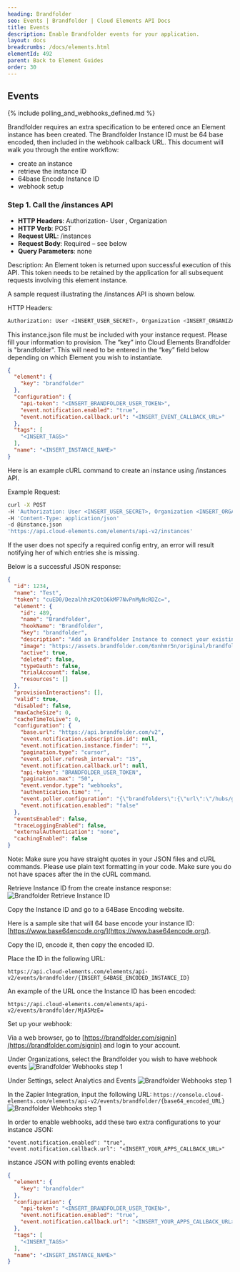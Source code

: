 ```yaml
---
heading: Brandfolder
seo: Events | Brandfolder | Cloud Elements API Docs
title: Events
description: Enable Brandfolder events for your application.
layout: docs
breadcrumbs: /docs/elements.html
elementId: 492
parent: Back to Element Guides
order: 30
---
```


## Events

{% include polling_and_webhooks_defined.md %}

Brandfolder requires an extra specification to be entered once an Element instance has been created. The Brandfolder Instance ID must be 64 base encoded, then included in the webhook callback URL. This document will walk you through the entire workflow:

* create an instance
* retrieve the instance ID
* 64base Encode Instance ID
* webhook setup

### Step 1. Call the /instances API

* __HTTP Headers__: Authorization- User <user secret>, Organization <organization secret>
* __HTTP Verb__: POST
* __Request URL__: /instances
* __Request Body__: Required – see below
* __Query Parameters__: none

Description: An Element token is returned upon successful execution of this API. This token needs to be retained by the application for all subsequent requests involving this element instance.

A sample request illustrating the /instances API is shown below.

HTTP Headers:

```bash
Authorization: User <INSERT_USER_SECRET>, Organization <INSERT_ORGANIZATION_SECRET>

```
This instance.json file must be included with your instance request.  Please fill your information to provision.  The “key” into Cloud Elements Brandfolder is "brandfolder".  This will need to be entered in the “key” field below depending on which Element you wish to instantiate.

```json
{
  "element": {
    "key": "brandfolder"
  },
  "configuration": {
    "api-token": "<INSERT_BRANDFOLDER_USER_TOKEN>",
    "event.notification.enabled": "true",
    "event.notification.callback.url": "<INSERT_EVENT_CALLBACK_URL>"
  },
  "tags": [
    "<INSERT_TAGS>"
  ],
  "name": "<INSERT_INSTANCE_NAME>"
}
```

Here is an example cURL command to create an instance using /instances API.

Example Request:

```bash
curl -X POST
-H 'Authorization: User <INSERT_USER_SECRET>, Organization <INSERT_ORGANIZATION_SECRET>'
-H 'Content-Type: application/json'
-d @instance.json
'https://api.cloud-elements.com/elements/api-v2/instances'
```

If the user does not specify a required config entry, an error will result notifying her of which entries she is missing.

Below is a successful JSON response:

```json
{
  "id": 1234,
  "name": "Test",
  "token": "cuED0/DezalhhzK2OtO6kMP7NvPnMyNcRDZc=",
  "element": {
    "id": 489,
    "name": "Brandfolder",
    "hookName": "Brandfolder",
    "key": "brandfolder",
    "description": "Add an Brandfolder Instance to connect your existing Brandfolder account to the General Hub, allowing you to manage assets and attachments across multiple Elements. You will need your Brandfolder account information to add an instance.",
    "image": "https://assets.brandfolder.com/6xnhmr5n/original/brandfolder_logo_black.png",
    "active": true,
    "deleted": false,
    "typeOauth": false,
    "trialAccount": false,
    "resources": []
  },
  "provisionInteractions": [],
  "valid": true,
  "disabled": false,
  "maxCacheSize": 0,
  "cacheTimeToLive": 0,
  "configuration": {
    "base.url": "https://api.brandfolder.com/v2",
    "event.notification.subscription.id": null,
    "event.notification.instance.finder": "",
    "pagination.type": "cursor",
    "event.poller.refresh_interval": "15",
    "event.notification.callback.url": null,
    "api-token": "BRANDFOLDER_USER_TOKEN",
    "pagination.max": "50",
    "event.vendor.type": "webhooks",
    "authentication.time": "",
    "event.poller.configuration": "{\"brandfolders\":{\"url\":\"/hubs/general/brandfolders?where=updated_dt>'${date:yyyy-MM-dd'T'HH:mm:ssXXX}'\",\"idField\":\"id\"},\"organizations\":{\"url\":\"/hubs/general/organizations?where=updated_dt>'${date:yyyy-MM-dd'T'HH:mm:ssXXX}'\",\"idField\":\"id\"}}",
    "event.notification.enabled": "false"
  },
  "eventsEnabled": false,
  "traceLoggingEnabled": false,
  "externalAuthentication": "none",
  "cachingEnabled": false
}
```

Note:  Make sure you have straight quotes in your JSON files and cURL commands.  Please use plain text formatting in your code.  Make sure you do not have spaces after the in the cURL command.

Retrieve Instance ID from the create instance response:
![Brandfolder Retrieve Instance ID](http://cloud-elements.com/wp-content/uploads/2015/08/FreshdeskWebHookID.png)

Copy the Instance ID and go to a 64Base Encoding website.

Here is a sample site that will 64 base encode your instance ID: [https://www.base64encode.org/](https://www.base64encode.org/).

Copy the ID, encode it, then copy the encoded ID.

Place the ID in the following URL:

`https://api.cloud-elements.com/elements/api-v2/events/brandfolder/{INSERT_64BASE_ENCODED_INSTANCE_ID}`

An example of the URL once the Instance ID has been encoded:

`https://api.cloud-elements.com/elements/api-v2/events/brandfolder/MjA5MzE=`

Set up your webhook:

Via a web browser, go to [https://brandfolder.com/signin](https://brandfolder.com/signin) and login to your account.

Under Organizations, select the Brandfolder you wish to have webhook events
![Brandfolder Webhooks step 1](http://cloud-elements.com/wp-content/uploads/2016/05/BrandfolderWebhooks1.png)

Under Settings, select Analytics and Events
![Brandfolder Webhooks step 1](http://cloud-elements.com/wp-content/uploads/2016/05/BrandfolderWebhooks2.png)

In the Zapier Integration, input the following URL: `https://console.cloud-elements.com/elements/api-v2/events/brandfolder/{base64_encoded_URL}`
![Brandfolder Webhooks step 1](http://cloud-elements.com/wp-content/uploads/2016/05/BrandfolderWebhooks3.png)

In order to enable webhooks, add these two extra configurations to your instance JSON:

```
"event.notification.enabled": "true",
"event.notification.callback.url": "<INSERT_YOUR_APPS_CALLBACK_URL>"
```

instance JSON with polling events enabled:

```json
{
  "element": {
    "key": "brandfolder"
  },
  "configuration": {
    "api-token": "<INSERT_BRANDFOLDER_USER_TOKEN>",
    "event.notification.enabled": "true",
    "event.notification.callback.url": "<INSERT_YOUR_APPS_CALLBACK_URL>"
  },
  "tags": [
    "<INSERT_TAGS>"
  ],
  "name": "<INSERT_INSTANCE_NAME>"
}
```
